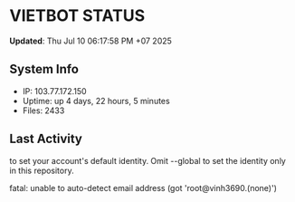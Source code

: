 # VIETBOT STATUS
**Updated**: Thu Jul 10 06:17:58 PM +07 2025

## System Info
- IP: 103.77.172.150
- Uptime: up 4 days, 22 hours, 5 minutes
- Files: 2433

## Last Activity

to set your account's default identity.
Omit --global to set the identity only in this repository.

fatal: unable to auto-detect email address (got 'root@vinh3690.(none)')
